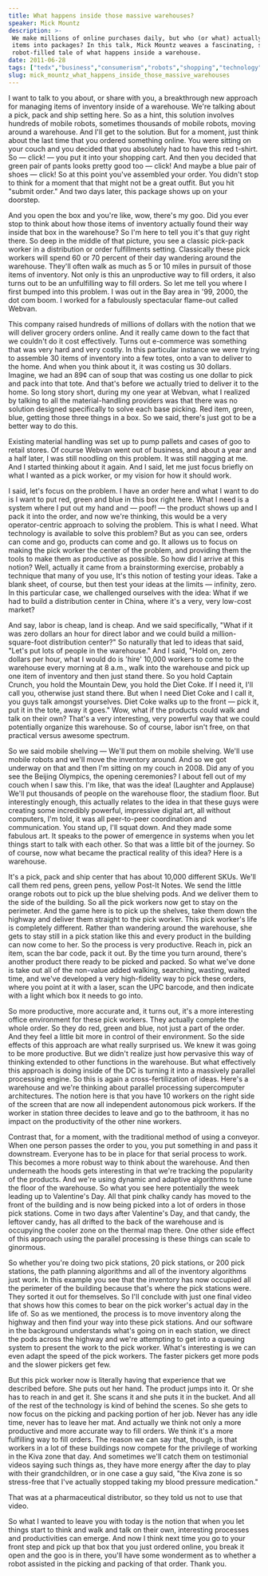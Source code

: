 ```yaml
---
title: What happens inside those massive warehouses?
speaker: Mick Mountz
description: >-
 We make millions of online purchases daily, but who (or what) actually puts our
 items into packages? In this talk, Mick Mountz weaves a fascinating, surprisingly
 robot-filled tale of what happens inside a warehouse.
date: 2011-06-28
tags: ["tedx","business","consumerism","robots","shopping","technology"]
slug: mick_mountz_what_happens_inside_those_massive_warehouses
---
```


I want to talk to you about, or share with you, a breakthrough new approach for managing
items of inventory inside of a warehouse. We're talking about a pick, pack and ship
setting here. So as a hint, this solution involves hundreds of mobile robots, sometimes
thousands of mobile robots, moving around a warehouse. And I'll get to the solution. But
for a moment, just think about the last time that you ordered something online. You were
sitting on your couch and you decided that you absolutely had to have this red t-shirt. So
— click! — you put it into your shopping cart. And then you decided that green pair of
pants looks pretty good too — click! And maybe a blue pair of shoes — click! So at this
point you've assembled your order. You didn't stop to think for a moment that that might
not be a great outfit. But you hit "submit order." And two days later, this package shows
up on your doorstep.

And you open the box and you're like, wow, there's my goo. Did you ever stop to think about
how those items of inventory actually found their way inside that box in the warehouse? So
I'm here to tell you it's that guy right there. So deep in the middle of that picture,
you see a classic pick-pack worker in a distribution or order fulfillments setting.
Classically these pick workers will spend 60 or 70 percent of their day wandering around
the warehouse. They'll often walk as much as 5 or 10 miles in pursuit of those items of
inventory. Not only is this an unproductive way to fill orders, it also turns out to be an
unfulfilling way to fill orders. So let me tell you where I first bumped into this problem.
I was out in the Bay area in '99, 2000, the dot com boom. I worked for a fabulously
spectacular flame-out called Webvan. 

This company raised hundreds of millions of dollars with the notion that we will deliver
grocery orders online. And it really came down to the fact that we couldn't do it cost
effectively. Turns out e-commerce was something that was very hard and very costly. In
this particular instance we were trying to assemble 30 items of inventory into a few
totes, onto a van to deliver to the home. And when you think about it, it was costing us
30 dollars. Imagine, we had an 89¢ can of soup that was costing us one dollar to pick and
pack into that tote. And that's before we actually tried to deliver it to the home. So long
story short, during my one year at Webvan, what I realized by talking to all the
material-handling providers was that there was no solution designed specifically to solve
each base picking. Red item, green, blue, getting those three things in a box. So we said,
there's just got to be a better way to do this.

Existing material handling was set up to pump pallets and cases of goo to retail stores. Of
course Webvan went out of business, and about a year and a half later, I was still
noodling on this problem. It was still nagging at me. And I started thinking about it
again. And I said, let me just focus briefly on what I wanted as a pick worker, or my
vision for how it should work. 

I said, let's focus on the problem. I have an order here and what I want to do is I want
to put red, green and blue in this box right here. What I need is a system where I put out
my hand and — poof! — the product shows up and I pack it into the order, and now we're
thinking, this would be a very operator-centric approach to solving the problem. This is
what I need. What technology is available to solve this problem? But as you can see,
orders can come and go, products can come and go. It allows us to focus on making the pick
worker the center of the problem, and providing them the tools to make them as productive
as possible. So how did I arrive at this notion? Well, actually it came from a
brainstorming exercise, probably a technique that many of you use, It's this notion of
testing your ideas. Take a blank sheet, of course, but then test your ideas at the limits
— infinity, zero. In this particular case, we challenged ourselves with the idea: What if
we had to build a distribution center in China, where it's a very, very low-cost
market?

And say, labor is cheap, land is cheap. And we said specifically, "What if it was zero
dollars an hour for direct labor and we could build a million- square-foot distribution
center?" So naturally that led to ideas that said, "Let's put lots of people in the
warehouse." And I said, "Hold on, zero dollars per hour, what I would do is 'hire' 10,000
workers to come to the warehouse every morning at 8 a.m., walk into the warehouse and pick
up one item of inventory and then just stand there. So you hold Captain Crunch, you hold
the Mountain Dew, you hold the Diet Coke. If I need it, I'll call you, otherwise just
stand there. But when I need Diet Coke and I call it, you guys talk amongst yourselves.
Diet Coke walks up to the front — pick it, put it in the tote, away it goes." Wow, what if
the products could walk and talk on their own? That's a very interesting, very powerful
way that we could potentially organize this warehouse. So of course, labor isn't free, on
that practical versus awesome spectrum.

So we said mobile shelving — We'll put them on mobile shelving. We'll use mobile robots
and we'll move the inventory around. And so we got underway on that and then I'm sitting
on my couch in 2008. Did any of you see the Beijing Olympics, the opening ceremonies? I
about fell out of my couch when I saw this. I'm like, that was the idea! (Laughter and
Applause) We'll put thousands of people on the warehouse floor, the stadium floor. But
interestingly enough, this actually relates to the idea in that these guys were creating
some incredibly powerful, impressive digital art, all without computers, I'm told, it was
all peer-to-peer coordination and communication. You stand up, I'll squat down. And they
made some fabulous art. It speaks to the power of emergence in systems when you let things
start to talk with each other. So that was a little bit of the journey. So of course, now
what became the practical reality of this idea? Here is a warehouse.

It's a pick, pack and ship center that has about 10,000 different SKUs. We'll call them
red pens, green pens, yellow Post-It Notes. We send the little orange robots out to pick
up the blue shelving pods. And we deliver them to the side of the building. So all the
pick workers now get to stay on the perimeter. And the game here is to pick up the
shelves, take them down the highway and deliver them straight to the pick worker. This
pick worker's life is completely different. Rather than wandering around the warehouse,
she gets to stay still in a pick station like this and every product in the building can
now come to her. So the process is very productive. Reach in, pick an item, scan the bar
code, pack it out. By the time you turn around, there's another product there ready to be
picked and packed. So what we've done is take out all of the non-value added walking,
searching, wasting, waited time, and we've developed a very high-fidelity way to pick
these orders, where you point at it with a laser, scan the UPC barcode, and then indicate
with a light which box it needs to go into.

So more productive, more accurate and, it turns out, it's a more interesting office
environment for these pick workers. They actually complete the whole order. So they do
red, green and blue, not just a part of the order. And they feel a little bit more in
control of their environment. So the side effects of this approach are what really
surprised us. We knew it was going to be more productive. But we didn't realize just how
pervasive this way of thinking extended to other functions in the warehouse. But what
effectively this approach is doing inside of the DC is turning it into a massively
parallel processing engine. So this is again a cross-fertilization of ideas. Here's a
warehouse and we're thinking about parallel processing supercomputer architectures. The
notion here is that you have 10 workers on the right side of the screen that are now all
independent autonomous pick workers. If the worker in station three decides to leave and
go to the bathroom, it has no impact on the productivity of the other nine
workers.

Contrast that, for a moment, with the traditional method of using a conveyor. When one
person passes the order to you, you put something in and pass it downstream. Everyone has
to be in place for that serial process to work. This becomes a more robust way to think
about the warehouse. And then underneath the hoods gets interesting in that we're tracking
the popularity of the products. And we're using dynamic and adaptive algorithms to tune
the floor of the warehouse. So what you see here potentially the week leading up to
Valentine's Day. All that pink chalky candy has moved to the front of the building and is
now being picked into a lot of orders in those pick stations. Come in two days after
Valentine's Day, and that candy, the leftover candy, has all drifted to the back of the
warehouse and is occupying the cooler zone on the thermal map there. One other side effect
of this approach using the parallel processing is these things can scale to
ginormous.

So whether you're doing two pick stations, 20 pick stations, or 200 pick stations, the
path planning algorithms and all of the inventory algorithms just work. In this example
you see that the inventory has now occupied all the perimeter of the building because
that's where the pick stations were. They sorted it out for themselves. So I'll conclude
with just one final video that shows how this comes to bear on the pick worker's actual
day in the life of. So as we mentioned, the process is to move inventory along the highway
and then find your way into these pick stations. And our software in the background
understands what's going on in each station, we direct the pods across the highway and
we're attempting to get into a queuing system to present the work to the pick worker.
What's interesting is we can even adapt the speed of the pick workers. The faster pickers
get more pods and the slower pickers get few.

But this pick worker now is literally having that experience that we described before. She
puts out her hand. The product jumps into it. Or she has to reach in and get it. She scans
it and she puts it in the bucket. And all of the rest of the technology is kind of behind
the scenes. So she gets to now focus on the picking and packing portion of her job. Never
has any idle time, never has to leave her mat. And actually we think not only a more
productive and more accurate way to fill orders. We think it's a more fulfilling way to
fill orders. The reason we can say that, though, is that workers in a lot of these
buildings now compete for the privilege of working in the Kiva zone that day. And
sometimes we'll catch them on testimonial videos saying such things as, they have more
energy after the day to play with their grandchildren, or in one case a guy said, "the
Kiva zone is so stress-free that I've actually stopped taking my blood pressure
medication." 

That was at a pharmaceutical distributor, so they told us not to use that video.

So what I wanted to leave you with today is the notion that when you let things start to
think and walk and talk on their own, interesting processes and productivities can emerge.
And now I think next time you go to your front step and pick up that box that you just
ordered online, you break it open and the goo is in there, you'll have some wonderment as
to whether a robot assisted in the picking and packing of that order. Thank you.

<!--
ad_duration=3.33
comment_count=115
event="TEDxBoston 2011"
external_start_time=0
intro_duration=11.82
is_subtitle_required="False"
is_talk_featured="True"
language="en"
language_swap="False"
native_language="en"
number_of_related_talks=6
number_of_speakers=1
number_of_subtitled_videos=23
number_of_tags=6
number_of_talk_download_languages=23
number_of_talk_more_resources=0
number_of_talk_recommendations=0
number_of_talks_take_actions=0
post_ad_duration=0.83
published_timestamp="2012-01-29 14:58:07"
recording_date="2011-06-28"
speaker_description="CEO, Kiva Systems"
speaker_is_published=1
speaker_name="Mick Mountz"
talk_name="What happens inside those massive warehouses?"
talks_tags=["tedx","business","consumerism","robots","shopping","technology"]
url_audio="https://download.ted.com/talks/MickMountz_2011X.mp3?apikey=acme-roadrunner"
url_photo_speaker="https://pe.tedcdn.com/images/ted/c473c63042cd8351c6c07a482644a2c8208d2f3f_254x191.jpg"
url_photo_talk="https://s3.amazonaws.com/talkstar-photos/uploads/2ac65010-b91e-449e-94bf-f1d953665a6b/MickMountz_2011X-embed.jpg"
url_webpage="https://www.ted.com/talks/mick_mountz_what_happens_inside_those_massive_warehouses"
video_type_name="TEDx Talk"
-->